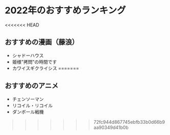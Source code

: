 # 2022年のおすすめランキング

<<<<<<< HEAD
## おすすめの漫画（藤浪）
 - シャドーハウス
 - 姫様"拷問"の時間です
 - カワイスギクライシス
=======
## おすすめのアニメ
- チェンソーマン
- リコイル・リコイル
- ダンボール戦機
>>>>>>> 72fc944d867745ebfb33b0d66b9aa90349d41b0b
